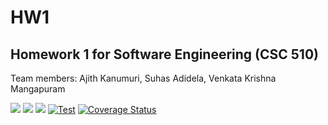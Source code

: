 # HW1

## Homework 1 for Software Engineering (CSC 510)

Team members: Ajith Kanumuri, Suhas Adidela, Venkata Krishna Mangapuram

![](https://img.shields.io/badge/Python-14354C?style=for-the-badge&logo=python&logoColor=white)
![](https://img.shields.io/github/license/Fall24-SE-ASK/HW1.svg)
![](https://img.shields.io/badge/Linux-FCC624?style=for-the-badge&logo=linux&logoColor=black)
[![Test](https://github.com/Fall24-SE-ASK/HW1/actions/workflows/test.yml/badge.svg?event=push&branch=main)](https://github.com/Fall24-SE-ASK/HW1/actions/workflows/test.yml)
[![Coverage Status](https://coveralls.io/repos/github/Fall24-SE-ASK/HW1/badge.svg?branch=main)](https://coveralls.io/github/Fall24-SE-ASK/HW1?branch=main)
